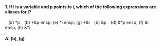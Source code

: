 #### 1. If i is a variable and p points to i, which of the following expressions are aliases for i?
&ensp; (a) \*p &ensp; (b) *&p ensp; (e) *i ensp; (g) *&i
&ensp; (b) &p &ensp; (d) &*p ensp; (f) &i ensp; (h) &*i

#### A. (b), (g)
